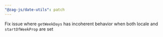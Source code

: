```yaml
---
"@zag-js/date-utils": patch
---
```


Fix issue where `getWeekDays` has incoherent behavior when both locale and `startOfWeekProp` are set
